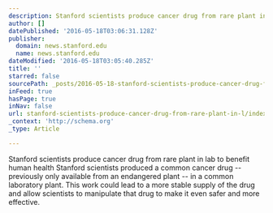 ```yaml
---
description: Stanford scientists produce cancer drug from rare plant in lab to benefit human health Stanford scientists produced a common cancer drug – previously only available from an endangered plant – in a common laboratory plant. This work could lead to a more stable supply of the drug and allow scientists to manipulate that drug to make it even safer and more effective.
author: []
datePublished: '2016-05-18T03:06:31.128Z'
publisher:
  domain: news.stanford.edu
  name: news.stanford.edu
dateModified: '2016-05-18T03:05:40.285Z'
title: ''
starred: false
sourcePath: _posts/2016-05-18-stanford-scientists-produce-cancer-drug-from-rare-plant-in-l.md
inFeed: true
hasPage: true
inNav: false
url: stanford-scientists-produce-cancer-drug-from-rare-plant-in-l/index.html
_context: 'http://schema.org'
_type: Article

---
```

Stanford scientists produce cancer drug from rare plant in lab to benefit human health Stanford scientists produced a common cancer drug -- previously only available from an endangered plant -- in a common laboratory plant. This work could lead to a more stable supply of the drug and allow scientists to manipulate that drug to make it even safer and more effective.